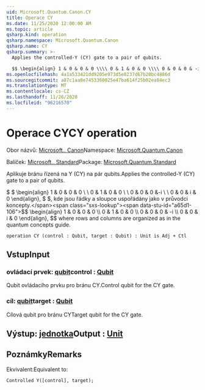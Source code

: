 ```yaml
---
uid: Microsoft.Quantum.Canon.CY
title: Operace CY
ms.date: 11/25/2020 12:00:00 AM
ms.topic: article
qsharp.kind: operation
qsharp.namespace: Microsoft.Quantum.Canon
qsharp.name: CY
qsharp.summary: >-
  Applies the controlled-Y (CY) gate to a pair of qubits.

  $$ \begin{align} 1 & 0 & 0 & 0 \\\\ 0 & 1 & 0 & 0 \\\\ 0 & 0 & 0 & -i \\\\ 0 & 0 & i & 0 \end{align}, $$ where rows and columns are organized as in the quantum concepts guide.
ms.openlocfilehash: 4a1a533421dd9205e973d5e8237d67b20bc4886d
ms.sourcegitcommit: a87c1aa8e7453360025e47ba614f25b02ea84ec3
ms.translationtype: MT
ms.contentlocale: cs-CZ
ms.lasthandoff: 11/26/2020
ms.locfileid: "96216570"
---
```

# <a name="cy-operation"></a><span data-ttu-id="a65d1-102">Operace CY</span><span class="sxs-lookup"><span data-stu-id="a65d1-102">CY operation</span></span>

<span data-ttu-id="a65d1-103">Obor názvů: [Microsoft.. Canon](xref:Microsoft.Quantum.Canon)</span><span class="sxs-lookup"><span data-stu-id="a65d1-103">Namespace: [Microsoft.Quantum.Canon](xref:Microsoft.Quantum.Canon)</span></span>

<span data-ttu-id="a65d1-104">Balíček: [Microsoft.. Standard](https://nuget.org/packages/Microsoft.Quantum.Standard)</span><span class="sxs-lookup"><span data-stu-id="a65d1-104">Package: [Microsoft.Quantum.Standard](https://nuget.org/packages/Microsoft.Quantum.Standard)</span></span>


<span data-ttu-id="a65d1-105">Aplikuje bránu řízená na Y (CY) na pár qubits.</span><span class="sxs-lookup"><span data-stu-id="a65d1-105">Applies the controlled-Y (CY) gate to a pair of qubits.</span></span>

<span data-ttu-id="a65d1-106">$ $ \begin{align} 1 & 0 & 0 & 0 \\ \\ 0 & 1 & 0 & 0 \\ \\ 0 & 0 & 0 &-i \\ \\ 0 & 0 & i & 0 \end{align}, $ $, kde jsou řádky a sloupce uspořádány jako v průvodci koncepty.</span><span class="sxs-lookup"><span data-stu-id="a65d1-106">$$ \begin{align} 1 & 0 & 0 & 0 \\\\ 0 & 1 & 0 & 0 \\\\ 0 & 0 & 0 & -i \\\\ 0 & 0 & i & 0 \end{align}, $$ where rows and columns are organized as in the quantum concepts guide.</span></span>

```qsharp
operation CY (control : Qubit, target : Qubit) : Unit is Adj + Ctl
```


## <a name="input"></a><span data-ttu-id="a65d1-107">Vstup</span><span class="sxs-lookup"><span data-stu-id="a65d1-107">Input</span></span>

### <a name="control--qubit"></a><span data-ttu-id="a65d1-108">ovládací prvek: [qubit](xref:microsoft.quantum.lang-ref.qubit)</span><span class="sxs-lookup"><span data-stu-id="a65d1-108">control : [Qubit](xref:microsoft.quantum.lang-ref.qubit)</span></span>

<span data-ttu-id="a65d1-109">Qubit ovládacího prvku pro bránu CY.</span><span class="sxs-lookup"><span data-stu-id="a65d1-109">Control qubit for the CY gate.</span></span>


### <a name="target--qubit"></a><span data-ttu-id="a65d1-110">cíl: [qubit](xref:microsoft.quantum.lang-ref.qubit)</span><span class="sxs-lookup"><span data-stu-id="a65d1-110">target : [Qubit](xref:microsoft.quantum.lang-ref.qubit)</span></span>

<span data-ttu-id="a65d1-111">Cílová qubit pro bránu CY</span><span class="sxs-lookup"><span data-stu-id="a65d1-111">Target qubit for the CY gate.</span></span>



## <a name="output--unit"></a><span data-ttu-id="a65d1-112">Výstup: [jednotka](xref:microsoft.quantum.lang-ref.unit)</span><span class="sxs-lookup"><span data-stu-id="a65d1-112">Output : [Unit](xref:microsoft.quantum.lang-ref.unit)</span></span>



## <a name="remarks"></a><span data-ttu-id="a65d1-113">Poznámky</span><span class="sxs-lookup"><span data-stu-id="a65d1-113">Remarks</span></span>

<span data-ttu-id="a65d1-114">Ekvivalent:</span><span class="sxs-lookup"><span data-stu-id="a65d1-114">Equivalent to:</span></span>

```qsharp
Controlled Y([control], target);
```